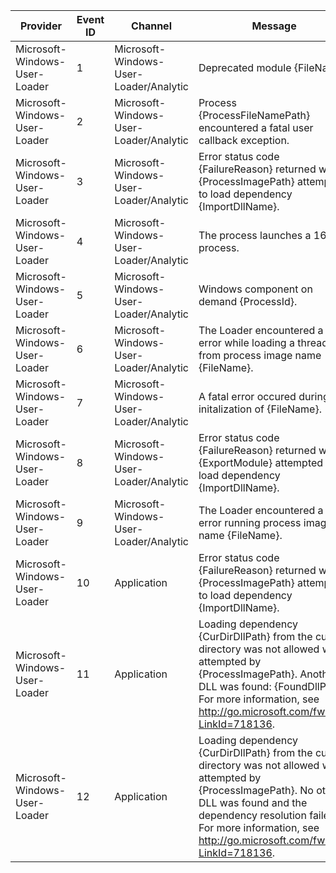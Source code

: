 Provider                       |  Event ID  |  Channel                                 |  Message
-------------------------------|------------|------------------------------------------|-----------------------------------------------------------------------------------------------------------------------------------------------------------------------------------------------------------------------------------------------------------
Microsoft-Windows-User-Loader  |  1         |  Microsoft-Windows-User-Loader/Analytic  |  Deprecated module {FileName}.
Microsoft-Windows-User-Loader  |  2         |  Microsoft-Windows-User-Loader/Analytic  |  Process {ProcessFileNamePath} encountered a fatal user callback exception.
Microsoft-Windows-User-Loader  |  3         |  Microsoft-Windows-User-Loader/Analytic  |  Error status code {FailureReason} returned when {ProcessImagePath} attempted to load dependency {ImportDllName}.
Microsoft-Windows-User-Loader  |  4         |  Microsoft-Windows-User-Loader/Analytic  |  The process launches a 16 bit process.
Microsoft-Windows-User-Loader  |  5         |  Microsoft-Windows-User-Loader/Analytic  |  Windows component on demand {ProcessId}.
Microsoft-Windows-User-Loader  |  6         |  Microsoft-Windows-User-Loader/Analytic  |  The Loader encountered a fatal error while loading a thread from process image name {FileName}.
Microsoft-Windows-User-Loader  |  7         |  Microsoft-Windows-User-Loader/Analytic  |  A fatal error occured during initalization of {FileName}.
Microsoft-Windows-User-Loader  |  8         |  Microsoft-Windows-User-Loader/Analytic  |  Error status code {FailureReason} returned when {ExportModule} attempted to load dependency {ImportDllName}.
Microsoft-Windows-User-Loader  |  9         |  Microsoft-Windows-User-Loader/Analytic  |  The Loader encountered a fatal error running process image name {FileName}.
Microsoft-Windows-User-Loader  |  10        |  Application                             |  Error status code {FailureReason} returned when {ProcessImagePath} attempted to load dependency {ImportDllName}.
Microsoft-Windows-User-Loader  |  11        |  Application                             |  Loading dependency {CurDirDllPath} from the current directory was not allowed when attempted by {ProcessImagePath}. Another DLL was found: {FoundDllPath}. For more information, see http://go.microsoft.com/fwlink/?LinkId=718136.
Microsoft-Windows-User-Loader  |  12        |  Application                             |  Loading dependency {CurDirDllPath} from the current directory was not allowed when attempted by {ProcessImagePath}. No other DLL was found and the dependency resolution failed. For more information, see http://go.microsoft.com/fwlink/?LinkId=718136.
